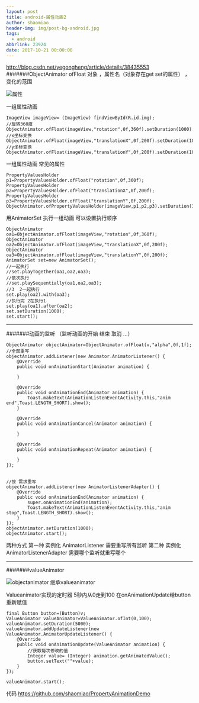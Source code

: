 ```yaml
---
layout: post
title: android-属性动画2
author: shaomiao
header-img: img/post-bg-android.jpg
tags:
  - android
abbrlink: 23924
date: 2017-10-21 00:00:00
---
```

http://blog.csdn.net/yegongheng/article/details/38435553
#######ObjectAnimator 
ofFloat   对象 ，属性名（对象存在get set的属性） ，变化的范围 
 
![属性](http://upload-images.jianshu.io/upload_images/2590671-c039432b29a67e6c.png?imageMogr2/auto-orient/strip%7CimageView2/2/w/1240)

一组属性动画
                                          
	ImageView imageView= (ImageView) findViewById(R.id.img);
	//旋转360度
	ObjectAnimator.ofFloat(imageView,"rotation",0f,360f).setDuration(1000).start();
	//x坐标变换
	ObjectAnimator.ofFloat(imageView,"translationX",0f,200f).setDuration(1000).start();
	//y坐标变换
	ObjectAnimator.ofFloat(imageView,"translationY",0f,200f).setDuration(1000).start();
	

一组属性动画
常见的属性

	PropertyValuesHolder p1=PropertyValuesHolder.ofFloat("rotation",0f,360f);
	PropertyValuesHolder p2=PropertyValuesHolder.ofFloat("translationX",0f,200f);
	PropertyValuesHolder p3=PropertyValuesHolder.ofFloat("translationY",0f,200f);
	ObjectAnimator.ofPropertyValuesHolder(imageView,p1,p2,p3).setDuration(1000).start();

用AnimatorSet 执行一组动画 可以设置执行顺序

	ObjectAnimator oa1=ObjectAnimator.ofFloat(imageView,"rotation",0f,360f);
	ObjectAnimator oa2=ObjectAnimator.ofFloat(imageView,"translationX",0f,200f);
	ObjectAnimator oa3=ObjectAnimator.ofFloat(imageView,"translationY",0f,200f);
	AnimatorSet set=new AnimatorSet();
	//一起执行
	//set.playTogether(oa1,oa2,oa3);
	//依次执行
	//set.playSequentially(oa1,oa2,oa3);
	//3  2一起执行
	set.play(oa2).with(oa3);
	//执行完 2在执行1
	set.play(oa1).after(oa2);
	set.setDuration(1000);
	set.start();


***

#######动画的监听    （监听动画的开始  结束  取消  ...）

	ObjectAnimator objectAnimator=ObjectAnimator.ofFloat(v,"alpha",0f,1f);
	//全部重写
	objectAnimator.addListener(new Animator.AnimatorListener() {
		@Override
		public void onAnimationStart(Animator animation) {

		}

		@Override
		public void onAnimationEnd(Animator animation) {
			Toast.makeText(AnimationListenEventActivity.this,"anim end",Toast.LENGTH_SHORT).show();
		}

		@Override
		public void onAnimationCancel(Animator animation) {

		}

		@Override
		public void onAnimationRepeat(Animator animation) {

		}
	});


	//按 需求重写
	objectAnimator.addListener(new AnimatorListenerAdapter() {
		@Override
		public void onAnimationEnd(Animator animation) {
			super.onAnimationEnd(animation);
			Toast.makeText(AnimationListenEventActivity.this,"anim stop",Toast.LENGTH_SHORT).show();
		}
	});
	objectAnimator.setDuration(1000);
	objectAnimator.start();

两种方式 第一种  实例化 AnimatorListener  需要重写所有监听
                第二种  实例化 AnimatorListenerAdapter 需要哪个监听就重写哪个

***
#######valueAnimator

![objectanimator 继承valueanimator](http://upload-images.jianshu.io/upload_images/2590671-e406adabbdfd5f57.png?imageMogr2/auto-orient/strip%7CimageView2/2/w/1240)

Valueanimator实现的定时器
5秒内从0走到100
在onAnimationUpdate给button重新赋值

	final Button button=(Button)v;
	ValueAnimator valueAnimator=ValueAnimator.ofInt(0,100);
	valueAnimator.setDuration(5000);
	valueAnimator.addUpdateListener(new ValueAnimator.AnimatorUpdateListener() {
		@Override
		public void onAnimationUpdate(ValueAnimator animation) {
			//获取每次修改的值
			Integer value= (Integer) animation.getAnimatedValue();
			button.setText(""+value);
		}
	});

	valueAnimator.start();

代码
https://github.com/shaomiao/PropertyAnimationDemo
